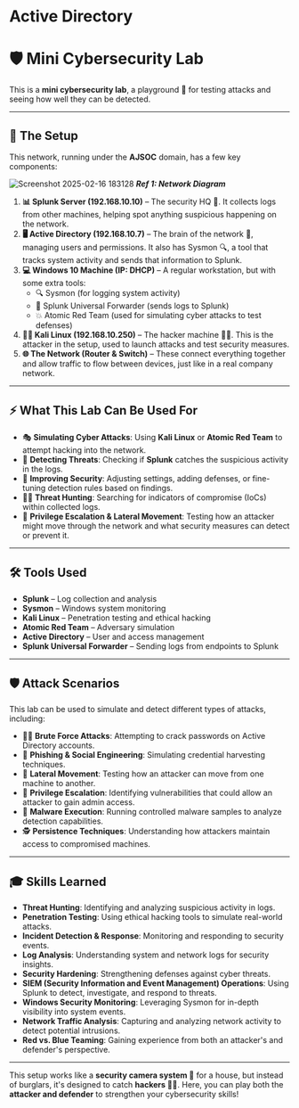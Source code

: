 # Active Directory

# 🛡️ Mini Cybersecurity Lab

This is a **mini cybersecurity lab**, a playground 🎢 for testing attacks and seeing how well they can be detected.

---

## 🔧 The Setup
This network, running under the **AJSOC** domain, has a few key components:

![Screenshot 2025-02-16 183128](https://github.com/user-attachments/assets/beb5f4fb-750d-415d-83e4-3e8a8f36c71f)
***Ref 1: Network Diagram***


1. **📊 Splunk Server (192.168.10.10)** – The security HQ 🏢. It collects logs from other machines, helping spot anything suspicious happening on the network.
2. **🖥️ Active Directory (192.168.10.7)** – The brain of the network 🧠, managing users and permissions. It also has Sysmon 🔍, a tool that tracks system activity and sends that information to Splunk.
3. **💻 Windows 10 Machine (IP: DHCP)** – A regular workstation, but with some extra tools:
   - 🔍 Sysmon (for logging system activity)
   - 📡 Splunk Universal Forwarder (sends logs to Splunk)
   - 💥 Atomic Red Team (used for simulating cyber attacks to test defenses)
4. **👨‍💻 Kali Linux (192.168.10.250)** – The hacker machine 🕵️‍♂️. This is the attacker in the setup, used to launch attacks and test security measures.
5. **🌐 The Network (Router & Switch)** – These connect everything together and allow traffic to flow between devices, just like in a real company network.

---

## ⚡ What This Lab Can Be Used For
- 🎭 **Simulating Cyber Attacks**: Using **Kali Linux** or **Atomic Red Team** to attempt hacking into the network.
- 🚨 **Detecting Threats**: Checking if **Splunk** catches the suspicious activity in the logs.
- 🔧 **Improving Security**: Adjusting settings, adding defenses, or fine-tuning detection rules based on findings.
- 🕵️‍♂️ **Threat Hunting**: Searching for indicators of compromise (IoCs) within collected logs.
- 🔑 **Privilege Escalation & Lateral Movement**: Testing how an attacker might move through the network and what security measures can detect or prevent it.

---

## 🛠️ Tools Used
- **Splunk** – Log collection and analysis
- **Sysmon** – Windows system monitoring
- **Kali Linux** – Penetration testing and ethical hacking
- **Atomic Red Team** – Adversary simulation
- **Active Directory** – User and access management
- **Splunk Universal Forwarder** – Sending logs from endpoints to Splunk

---

## 🛡️ Attack Scenarios
This lab can be used to simulate and detect different types of attacks, including:

- 🏴‍☠️ **Brute Force Attacks**: Attempting to crack passwords on Active Directory accounts.
- 🔗 **Phishing & Social Engineering**: Simulating credential harvesting techniques.
- 📡 **Lateral Movement**: Testing how an attacker can move from one machine to another.
- 🚀 **Privilege Escalation**: Identifying vulnerabilities that could allow an attacker to gain admin access.
- 🦠 **Malware Execution**: Running controlled malware samples to analyze detection capabilities.
- 🕵️ **Persistence Techniques**: Understanding how attackers maintain access to compromised machines.

---

## 🎓 Skills Learned
- **Threat Hunting**: Identifying and analyzing suspicious activity in logs.
- **Penetration Testing**: Using ethical hacking tools to simulate real-world attacks.
- **Incident Detection & Response**: Monitoring and responding to security events.
- **Log Analysis**: Understanding system and network logs for security insights.
- **Security Hardening**: Strengthening defenses against cyber threats.
- **SIEM (Security Information and Event Management) Operations**: Using Splunk to detect, investigate, and respond to threats.
- **Windows Security Monitoring**: Leveraging Sysmon for in-depth visibility into system events.
- **Network Traffic Analysis**: Capturing and analyzing network activity to detect potential intrusions.
- **Red vs. Blue Teaming**: Gaining experience from both an attacker's and defender's perspective.

---

This setup works like a **security camera system 🎥** for a house, but instead of burglars, it's designed to catch **hackers 🦹‍♂️**. Here, you can play both the **attacker and defender** to strengthen your cybersecurity skills!

